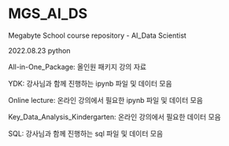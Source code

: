 # MGS_AI_DS
Megabyte School course repository - AI_Data Scientist

2022.08.23
python

All-in-One_Package:
올인원 패키지 강의 자료

YDK:
강사님과 함께 진행하는 ipynb 파일 및 데이터 모음

Online lecture:
온라인 강의에서 필요한 ipynb 파일 및 데이터 모음

Key_Data_Analysis_Kindergarten:
온라인 강의에서 필요한 데이터 모음

SQL:
강사님과 함께 진행하는 sql 파일 및 데이터 모음
